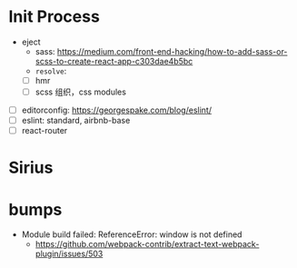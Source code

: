 # Init Process
- eject
    - sass: https://medium.com/front-end-hacking/how-to-add-sass-or-scss-to-create-react-app-c303dae4b5bc
    - `resolve`: 
    - [ ] hmr
    - [ ] scss 组织，css modules
- [ ] editorconfig: https://georgespake.com/blog/eslint/
- [ ] eslint: standard, airbnb-base
- [ ] react-router
# Sirius
# bumps
- Module build failed: ReferenceError: window is not defined
    - https://github.com/webpack-contrib/extract-text-webpack-plugin/issues/503